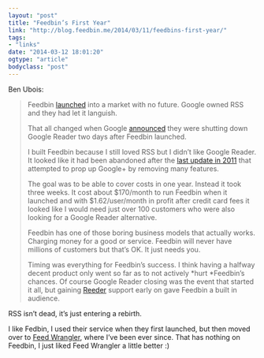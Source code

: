 ```yaml
---
layout: "post"
title: "Feedbin’s First Year"
link: "http://blog.feedbin.me/2014/03/11/feedbins-first-year/"
tags: 
- "links"
date: "2014-03-12 18:01:20"
ogtype: "article"
bodyclass: "post"
---
```


Ben Ubois:

> Feedbin [launched](http://blog.feedbin.me/2013/03/12/rediscover-rss/) into a market with no future. Google owned RSS and they had let it languish.
> 
> That all changed when Google [announced](http://googleblog.blogspot.com.au/2013/03/a-second-spring-of-cleaning.html) they were shutting down Google Reader two days after Feedbin launched.
> 
> I built Feedbin because I still loved RSS but I didn’t like Google Reader. It looked like it had been abandoned after the [last update in 2011](http://googlereader.blogspot.com/2011/10/new-in-reader-fresh-design-and-google.html) that attempted to prop up Google+ by removing many features.
> 
> The goal was to be able to cover costs in one year. Instead it took three weeks. It cost about $170/month to run Feedbin when it launched and with $1.62/user/month in profit after credit card fees it looked like I would need just over 100 customers who were also looking for a Google Reader alternative.
> 
> Feedbin has one of those boring business models that actually works. Charging money for a good or service. Feedbin will never have millions of customers but that’s OK. It just needs you.
> 
> Timing was everything for Feedbin’s success. I think having a halfway decent product only went so far as to not actively *hurt *Feedbin’s chances. Of course Google Reader closing was the event that started it all, but gaining [Reeder](http://reederapp.com/) support early on gave Feedbin a built in audience.

RSS isn’t dead, it’s just entering a rebirth.

I like Fedbin, I used their service when they first launched, but then moved over to [Feed Wrangler](http://feedwrangler.net), where I’ve been ever since. That has nothing on Feedbin, I just liked Feed Wrangler a little better :)